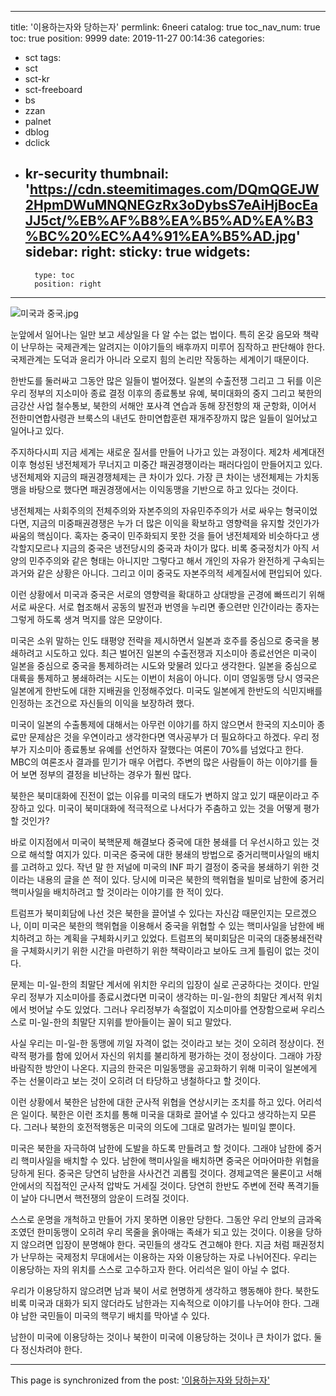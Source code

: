 
---
title: '이용하는자와 당하는자'
permlink: 6neeri
catalog: true
toc_nav_num: true
toc: true
position: 9999
date: 2019-11-27 00:14:36
categories:
- sct
tags:
- sct
- sct-kr
- sct-freeboard
- bs
- zzan
- palnet
- dblog
- dclick
- kr-security
thumbnail: 'https://cdn.steemitimages.com/DQmQGEJW2HpmDWuMNQNEGzRx3oDybsS7eAiHjBocEaJJ5ct/%EB%AF%B8%EA%B5%AD%EA%B3%BC%20%EC%A4%91%EA%B5%AD.jpg'
sidebar:
    right:
        sticky: true
widgets:
    -
        type: toc
        position: right
---


![미국과 중국.jpg](https://cdn.steemitimages.com/DQmQGEJW2HpmDWuMNQNEGzRx3oDybsS7eAiHjBocEaJJ5ct/%EB%AF%B8%EA%B5%AD%EA%B3%BC%20%EC%A4%91%EA%B5%AD.jpg)

눈앞에서 일어나는 일만 보고 세상일을 다 알 수는 없는 법이다. 특히 온갖 음모와 책략이 난무하는 국제관계는 알려지는 이야기들의 배후까지 미루어 짐작하고 판단해야 한다. 국제관계는 도덕과 윤리가 아니라 오로지 힘의 논리만 작동하는 세계이기 때문이다.

한반도를 둘러싸고 그동안 많은 일들이 벌어졌다. 일본의 수출전쟁 그리고 그 뒤를 이은 우리 정부의 지소미아 종료 결정 이후의 종료통보 유예, 북미대화의 중지 그리고 북한의 금강산 사업 철수통보, 북한의 서해안 포사격 연습과 동해 장전항의 재 군항화, 이어서 전한미연합사령관 브룩스의 내년도 한미연합훈련 재개주장까지 많은 일들이 일어났고 일어나고 있다.

주지하다시피 지금 세계는 새로운 질서를 만들어 나가고 있는 과정이다. 제2차 세계대전이후 형성된 냉전체제가 무너지고 미중간 패권경쟁이라는 패러다임이 만들어지고 있다. 냉전체제와 지금의 패권경쟁체제는 큰 차이가 있다. 가장 큰 차이는 냉전체제는 가치동맹을 바탕으로 했다면 패권경쟁에서는 이익동맹을 기반으로 하고 있다는 것이다.

냉전체제는 사회주의의 전체주의와 자본주의의 자유민주주의가 서로 싸우는 형국이었다면, 지금의 미중패권경쟁은 누가 더 많은 이익을 확보하고 영향력을 유지할 것인가가 싸움의 핵심이다. 혹자는 중국이 민주화되지 못한 것을 들어 냉전체제와 비슷하다고 생각할지모르나 지금의 중국은 냉전당시의 중국과 차이가 많다. 비록 중국정치가 아직 서양의 민주주의와 같은 형태는 아니지만 그렇다고 해서 개인의 자유가 완전하게 구속되는 과거와 같은 상황은 아니다. 그리고 이미 중국도 자본주의적 세계질서에 편입되어 있다.

이런 상황에서 미국과 중국은 서로의 영향력을 확대하고 상대방을 곤경에 빠뜨리기 위해 서로 싸운다. 서로 협조해서 공동의 발전과 번영을 누리면 좋으련만 인간이라는 종자는 그렇게 하도록 생겨 먹지를 않은 모양이다.

미국은 소위 말하는 인도 태평양 전략을 제시하면서 일본과 호주를 중심으로 중국을 봉쇄하려고 시도하고 있다. 최근 벌어진 일본의 수출전쟁과 지소미아 종료선언은 미국이 일본을 중심으로 중국을 통제하려는 시도와 맞물려 있다고 생각한다. 일본을 중심으로 대륙을 통제하고 봉쇄하려는 시도는 이번이 처음이 아니다. 이미 영일동맹 당시 영국은 일본에게 한반도에 대한 지배권을 인정해주었다. 미국도 일본에게 한반도의 식민지배를 인정하는 조건으로 자신들의 이익을 보장하려 했다.

미국이 일본의 수출통제에 대해서는 아무런 이야기를 하지 않으면서 한국의 지소미아 종료만 문제삼은 것을 우연이라고 생각한다면 역사공부가 더 필요하다고 하겠다. 우리 정부가 지소미아 종료통보 유예를 선언하자 잘했다는 여론이 70%를 넘었다고 한다. MBC의 여론조사 결과를 믿기가 매우 어렵다. 주변의 많은 사람들이 하는 이야기를 들어 보면 정부의 결정을 비난하는 경우가 훨씬 많다.

북한은 북미대화에 진전이 없는 이유를 미국의 태도가 변하지 않고 있기 때문이라고 주장하고 있다. 미국이 북미대화에 적극적으로 나서다가 주춤하고 있는 것을 어떻게 평가할 것인가?

바로 이지점에서 미국이 북핵문제 해결보다 중국에 대한 봉쇄를 더 우선시하고 있는 것으로 해석할 여지가 있다. 미국은 중국에 대한 봉쇄의 방법으로 중거리핵미사일의 배치를 고려하고 있다. 작년 말 한 저널에 미국의 INF 파기 결정이 중국을 봉쇄하기 위한 것이라는 내용의 글을 쓴 적이 있다. 당시에 미국은 북한의 핵위협을 빌미로 남한에 중거리 핵미사일을 배치하려고 할 것이라는 이야기를 한 적이 있다.

트럼프가 북미회담에 나선 것은 북한을 끌어낼 수 있다는 자신감 때문인지는 모르겠으나, 이미 미국은 북한의 핵위협을 이용해서 중국을 위협할 수 있는 핵미사일을 남한에 배치하려고 하는 계획을 구체화시키고 있었다. 트럼프의 북미회담은 미국의 대중봉쇄전략을 구체화시키기 위한 시간을 마련하기 위한 책략이라고 보아도 크게 틀림이 없는 것이다.

문제는 미-일-한의 최말단 계서에 위치한 우리의 입장이 실로 곤궁하다는 것이다. 만일 우리 정부가 지소미아를 종료시켰다면 미국이 생각하는 미-일-한의 최말단 계서적 위치에서 벗어날 수도 있었다. 그러나 우리정부가 속절없이 지소미아를 연장함으로써 우리스스로 미-일-한의 최말단 지위를 받아들이는 꼴이 되고 말았다.

사실 우리는 미-일-한 동맹에 끼일 자격이 없는 것이라고 보는 것이 오히려 정상이다. 전략적 평가를 함에 있어서 자신의 위치를 불리하게 평가하는 것이 정상이다. 그래야 가장 바람직한 방안이 나온다. 지금의 한국은 미일동맹을 공고화하기 위해 미국이 일본에게 주는 선물이라고 보는 것이 오히려 더 타당하고 냉철하다고 할 것이다.

이런 상황에서 북한은 남한에 대한 군사적 위협을 연상시키는 조치를 하고 있다. 어리석은 일이다. 북한은 이런 조치를 통해 미국을 대화로 끌어낼 수 있다고 생각하는지 모른다. 그러나 북한의 호전적행동은 미국의 의도에 그대로 말려가는 빌미일 뿐이다.

미국은 북한을 자극하여 남한에 도발을 하도록 만들려고 할 것이다. 그래야 남한에 중거리 핵미사일을 배치할 수 있다. 남한에 핵미사일을 배치하면 중국은 어마어마한 위협을 당하게 된다. 중국은 당연히 남한을 사사건건 괴롭힐 것이다. 경제교역은 물론이고 서해안에서의 직접적인 군사적 압박도 거세질 것이다. 당연히 한반도 주변에 전략 폭격기들이 날아 다니면서 핵전쟁의 암운이 드려질 것이다.

스스로 운명을 개척하고 만들어 가지 못하면 이용만 당한다. 그동안 우리 안보의 금과옥조였던 한미동맹이 오히려 우리 목줄을 옭아매는 족쇄가 되고 있는 것이다. 이용을 당하지 않으려면 입장이 분명해야 한다. 국민들의 생각도 견고해야 한다. 지금 처럼 패권정치가 난무하는 국제정치 무대에서는 이용하는 자와 이용당하는 자로 나뉘어진다. 우리는 이용당하는 자의 위치를 스스로 고수하고자 한다. 어리석은 일이 아닐 수 없다.

우리가 이용당하지 않으려면 남과 북이 서로 현명하게 생각하고 행동해야 한다. 북한도 비록 미국과 대화가 되지 않더라도 남한과는 지속적으로 이야기를 나누어야 한다. 그래야 남한 국민들이 미국의 핵무기 배치를 막아낼 수 있다.

남한이 미국에 이용당하는 것이나 북한이 미국에 이용당하는 것이나 큰 차이가 없다. 둘 다 정신차려야 한다.

- - -

This page is synchronized from the post: ['이용하는자와 당하는자'](https://steemit.com/@oldstone/6neeri)
